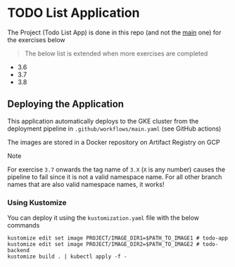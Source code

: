 # TODO List Application

The Project (Todo List App) is done in this repo (and not the [main](https://github.com/aritrabiswas2004/devops-with-kubernetes) one) for the exercises below

> The below list is extended when more exercises are completed

- 3.6
- 3.7
- 3.8

## Deploying the Application

This application automatically deploys to the GKE cluster from the deployment pipeline in `.github/workflows/main.yaml` (see GitHub actions)

The images are stored in a Docker repository on Artifact Registry on GCP

> [!NOTE]
> For exercise `3.7` onwards the tag name of `3.X` (`X` is any number) causes the pipeline to fail since it is not a valid namespace name. 
> For all other branch names that are also valid namespace names, it works! 

### Using Kustomize

You can deploy it using the `kustomization.yaml` file with the below commands

```shell
kustomize edit set image PROJECT/IMAGE_DIR1=$PATH_TO_IMAGE1 # todo-app
kustomize edit set image PROJECT/IMAGE_DIR2=$PATH_TO_IMAGE2 # todo-backend
kustomize build . | kubectl apply -f -
```



